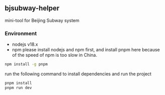 ## bjsubway-helper
mini-tool for Beijing Subway system

### Environment
- nodejs v18.x
- npm
please install nodejs and npm first, and install pnpm here because of the speed of npm is too slow in China.
```bash
npm install -g pnpm
```
run the following command to install dependencies and run the project
```bash
pnpm install
pnpm run dev
```
